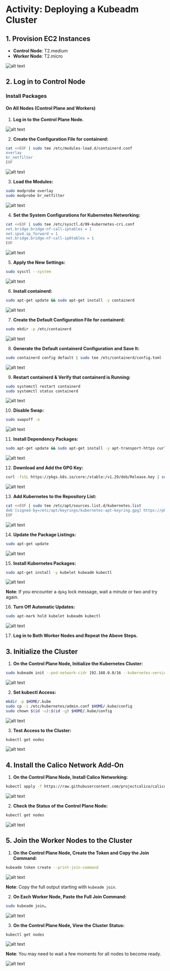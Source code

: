 # Activity: Deploying a Kubeadm Cluster

## 1. Provision EC2 Instances

- **Control Node**: T2.medium
- **Worker Node**: T2.micro

![alt text](img/image1.png)

## 2. Log in to Control Node

### Install Packages

#### On All Nodes (Control Plane and Workers)

1. **Log in to the Control Plane Node.**

![alt text](img/image2.png)

2. **Create the Configuration File for containerd:**

```bash
cat <<EOF | sudo tee /etc/modules-load.d/containerd.conf
overlay
br_netfilter
EOF
```
![alt text](img/image3.png)

3. **Load the Modules:**

```bash
sudo modprobe overlay
sudo modprobe br_netfilter
```

![alt text](img/image4.png)

4. **Set the System Configurations for Kubernetes Networking:**

```bash
cat <<EOF | sudo tee /etc/sysctl.d/99-kubernetes-cri.conf
net.bridge.bridge-nf-call-iptables = 1
net.ipv4.ip_forward = 1
net.bridge.bridge-nf-call-ip6tables = 1
EOF
```
![alt text](img/image6.png)

5. **Apply the New Settings:**

```bash
sudo sysctl --system
```
![alt text](img/image7.png)

6. **Install containerd:**

```bash
sudo apt-get update && sudo apt-get install -y containerd
```

![alt text](img/image8.png)

7. **Create the Default Configuration File for containerd:**

```bash
sudo mkdir -p /etc/containerd
```
![alt text](img/image9.png)

8. **Generate the Default containerd Configuration and Save It:**

```bash
sudo containerd config default | sudo tee /etc/containerd/config.toml
```
![alt text](img/image10.png)

9. **Restart containerd & Verify that containerd is Running:**

```bash
sudo systemctl restart containerd
sudo systemctl status containerd
```
![alt text](img/image11.png)

10. **Disable Swap:**

```bash
sudo swapoff -a
```
![alt text](img/image5.png)

11. **Install Dependency Packages:**

```bash
sudo apt-get update && sudo apt-get install -y apt-transport-https curl
```

![alt text](img/image12.png)

12. **Download and Add the GPG Key:**

```bash
curl -fsSL https://pkgs.k8s.io/core:/stable:/v1.29/deb/Release.key | sudo gpg --dearmor -o /etc/apt/keyrings/kubernetes-apt-keyring.gpg
```

![alt text](img/image13.png)

13. **Add Kubernetes to the Repository List:**

```bash
cat <<EOF | sudo tee /etc/apt/sources.list.d/kubernetes.list
deb [signed-by=/etc/apt/keyrings/kubernetes-apt-keyring.gpg] https://pkgs.k8s.io/core:/stable:/v1.29/deb/ /
EOF
```
![alt text](img/image14.png)


14. **Update the Package Listings:**

```bash
sudo apt-get update
```
![alt text](img/image15.png)

15. **Install Kubernetes Packages:**

```bash
sudo apt-get install -y kubelet kubeadm kubectl
```
![alt text](img/image16.png)

**Note**: If you encounter a `dpkg` lock message, wait a minute or two and try again.

16. **Turn Off Automatic Updates:**

```bash
sudo apt-mark hold kubelet kubeadm kubectl
```
![alt text](img/image17.png)


17. **Log in to Both Worker Nodes and Repeat the Above Steps.**

## 3. Initialize the Cluster

1. **On the Control Plane Node, Initialize the Kubernetes Cluster:**

```bash
sudo kubeadm init --pod-network-cidr 192.168.0.0/16 --kubernetes-version 1.27.11
```

![alt text](img/image18.png)

2. **Set kubectl Access:**

```bash
mkdir -p $HOME/.kube
sudo cp -i /etc/kubernetes/admin.conf $HOME/.kube/config
sudo chown $(id -u):$(id -g) $HOME/.kube/config
```

![alt text](img/image19.png)

3. **Test Access to the Cluster:**

```bash
kubectl get nodes
```
![alt text](img/image21.png)

## 4. Install the Calico Network Add-On

1. **On the Control Plane Node, Install Calico Networking:**

```bash
kubectl apply -f https://raw.githubusercontent.com/projectcalico/calico/v3.25.0/manifests/calico.yaml
```
![alt text](img/image20.png)

2. **Check the Status of the Control Plane Node:**

```bash
kubectl get nodes
```

![alt text](img/image21.png)

## 5. Join the Worker Nodes to the Cluster

1. **On the Control Plane Node, Create the Token and Copy the Join Command:**

```bash
kubeadm token create --print-join-command
```
![alt text](img/image22.png)

**Note**: Copy the full output starting with `kubeadm join`.

2. **On Each Worker Node, Paste the Full Join Command:**

```bash
sudo kubeadm join…
```
![alt text](img/image23.png)

3. **On the Control Plane Node, View the Cluster Status:**

```bash
kubectl get nodes
```
![alt text](img/image24.png)

**Note**: You may need to wait a few moments for all nodes to become ready.
 
![alt text](img/image26.png)
